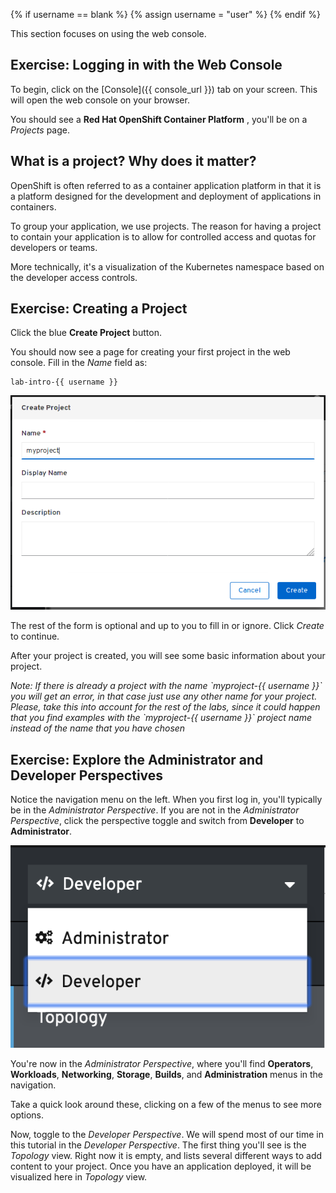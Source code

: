
{% if username == blank %}
  {% assign username = "user" %}
{% endif %}


This section focuses on using the web console.

## Exercise: Logging in with the Web Console
To begin, click on the [Console]({{ console_url }}) tab on your screen. This will open the web console on your browser.

You should see a **Red Hat OpenShift Container Platform** , you'll be on a *Projects* page.

## What is a project? Why does it matter?

OpenShift is often referred to as a container application platform in that it is a platform designed for the development and deployment of applications in containers.

To group your application, we use projects. The reason for having a project to contain your application is to allow for controlled access and quotas for developers or teams.

More technically, it's a visualization of the Kubernetes namespace based on the developer access controls.

## Exercise: Creating a Project

Click the blue **Create Project** button.

You should now see a page for creating your first project in the web console. Fill in the _Name_ field as:

```copy
lab-intro-{{ username }}
```

![Create Project](../images/2create-project.png)

The rest of the form is optional and up to you to fill in or ignore. Click *Create* to continue.

After your project is created, you will see some basic information about your project.

<em>
Note: If there is already a project with the name `myproject-{{ username }}` you will get an error, in that case just use any other name for your project. Please, take this into account for the rest of the labs, since it could happen that you find examples with the `myproject-{{ username }}` project name instead of the name that you have chosen
</em>


## Exercise: Explore the Administrator and Developer Perspectives

Notice the navigation menu on the left. When you first log in, you'll typically be in the *Administrator Perspective*. If you are not in the *Administrator Perspective*, click the perspective toggle and switch from **Developer** to **Administrator**.

![Perspective Toggle](../images/2perspective.png)

You're now in the *Administrator Perspective*, where you'll find **Operators**, **Workloads**, **Networking**, **Storage**, **Builds**, and **Administration** menus in the navigation.

Take a quick look around these, clicking on a few of the menus to see more options.

Now, toggle to the *Developer Perspective*. We will spend most of our time in this tutorial in the *Developer Perspective*. The first thing you'll see is the *Topology* view. Right now it is empty, and lists several different ways to add content to your project. Once you have an application deployed, it will be visualized here in *Topology* view.
